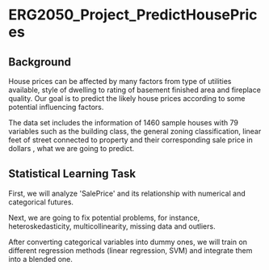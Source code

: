 # ERG2050_Project_PredictHousePrices

## Background

House prices can be affected by many factors from type of utilities available, style of dwelling to rating of basement finished area and fireplace quality. Our goal is to predict the likely house prices according to some potential influencing factors.

The data set includes the information of 1460 sample houses with 79 variables such as the building class, the general zoning classification, linear feet of street connected to property and their corresponding sale price in dollars , what we are going to predict.

## Statistical Learning Task

First, we will analyze 'SalePrice' and its relationship with numerical and categorical futures.

Next, we are going to fix potential problems, for instance, heteroskedasticity, multicollinearity, missing data and outliers.

After converting categorical variables into dummy ones, we will train on different regression methods (linear regression, SVM) and integrate them into a blended one. 